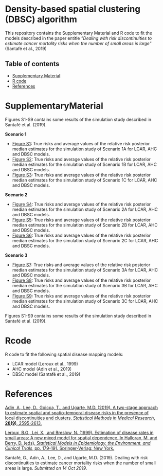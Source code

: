 # Density-based spatial clustering (DBSC) algorithm
This repository contains the Supplementary Material and R code to fit the models described in the paper entitle _"Dealing with risk discontinuities to estimate cancer mortality risks when the number of small areas is large"_ (Santafé et al., 2019)

## Table of contents

- [Supplementary Material](#SupplementaryMaterial)
- [R code](#Rcode)
- [References](#References)


# SupplementaryMaterial
Figures S1-S9 contains some results of the simulation study described in Santafé et al. (2019).

__Scenario 1__
- [Figure S1](https://github.com/spatialstatisticsupna/DBSC_article/blob/master/pdf/SimulationStudy_Scenario1A.pdf): True risks and average values of the relative risk posterior median estimates for the simulation study of Scenario 1A for LCAR, AHC and DBSC models.
- [Figure S2](https://github.com/spatialstatisticsupna/DBSC_article/blob/master/pdf/SimulationStudy_Scenario1B.pdf): True risks and average values of the relative risk posterior median estimates for the simulation study of Scenario 1B for LCAR, AHC and DBSC models.
- [Figure S3](https://github.com/spatialstatisticsupna/DBSC_article/blob/master/pdf/SimulationStudy_Scenario1C.pdf): True risks and average values of the relative risk posterior median estimates for the simulation study of Scenario 1C for LCAR, AHC and DBSC models.

__Scenario 2__
- [Figure S4](https://github.com/spatialstatisticsupna/DBSC_article/blob/master/pdf/SimulationStudy_Scenario2A.pdf): True risks and average values of the relative risk posterior median estimates for the simulation study of Scenario 2A for LCAR, AHC and DBSC models.
- [Figure S5](https://github.com/spatialstatisticsupna/DBSC_article/blob/master/pdf/SimulationStudy_Scenario2B.pdf): True risks and average values of the relative risk posterior median estimates for the simulation study of Scenario 2B for LCAR, AHC and DBSC models.
- [Figure S6](https://github.com/spatialstatisticsupna/DBSC_article/blob/master/pdf/SimulationStudy_Scenario2C.pdf): True risks and average values of the relative risk posterior median estimates for the simulation study of Scenario 2C for LCAR, AHC and DBSC models.

__Scenario 3__
- [Figure S7](https://github.com/spatialstatisticsupna/DBSC_article/blob/master/pdf/SimulationStudy_Scenario3A.pdf): True risks and average values of the relative risk posterior median estimates for the simulation study of Scenario 3A for LCAR, AHC and DBSC models.
- [Figure S8](https://github.com/spatialstatisticsupna/DBSC_article/blob/master/pdf/SimulationStudy_Scenario3B.pdf): True risks and average values of the relative risk posterior median estimates for the simulation study of Scenario 3B for LCAR, AHC and DBSC models.
- [Figure S9](https://github.com/spatialstatisticsupna/DBSC_article/blob/master/pdf/SimulationStudy_Scenario3C.pdf): True risks and average values of the relative risk posterior median estimates for the simulation study of Scenario 3C for LCAR, AHC and DBSC models.


Figures S1-S9 contains some results of the simulation study described in Santafé et al. (2019).


# Rcode
R code to fit the following spatial disease mapping models:
- LCAR model (Leroux et al., 1999)
- AHC model (Adin et al., 2019)
- DBSC model (Santafé et al., 2019)


# References
[Adin, A., Lee, D., Goicoa, T., and Ugarte, M.D. (2019). A two-stage approach to estimate spatial and spatio-temporal disease risks in the presence of local discontinuities and clusters. _Statistical Methods in Medical Research_, __28(9)__, 2595-2613.](https://doi.org/10.1177/0962280218767975)

[Leroux, B.G., Lei, X., and Breslow, N. (1999). Estimation of disease rates in small areas: A new mixed model for spatial dependence. In Halloran, M. and Berry, D. (eds), _Statistical Models in Epidemiology, the Environment, and Clinical Trials_, pp. 179-191. Springer-Verlag: New York.](https://doi.org/10.1007/978-1-4612-1284-3_4)

Santafé, G., Adin, A., Lee, D., and Ugarte, M.D. (2019). Dealing with risk discontinuities to estimate cancer mortality risks when the number of small areas is large. _Submitted on 14 Oct 2019._ 
